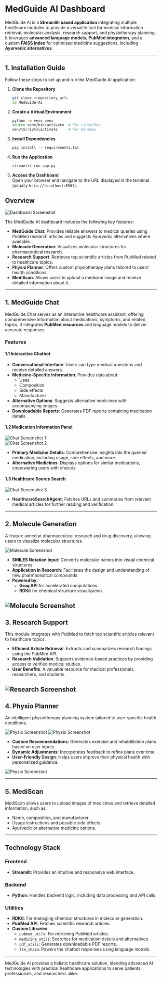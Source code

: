 # MedGuide AI Dashboard

MedGuide AI is a **Streamlit-based application** integrating multiple healthcare modules to provide a versatile tool for medical information retrieval, molecular analysis, research support, and physiotherapy planning. It leverages **advanced language models**, **PubMed integration**, and a custom **FAISS index** for optimized medicine suggestions, including **Ayurvedic alternatives**.

---

## **1. Installation Guide**

Follow these steps to set up and run the MedGuide AI application:

1. **Clone the Repository**  
   ```bash
   git clone <repository_url>
   cd MedGuide-AI
   ```

2. **Create a Virtual Environment**  
   ```bash
   python -m venv venv
   source venv/bin/activate  # For Linux/Mac
   venv\Scripts\activate     # For Windows
   ```

3. **Install Dependencies**  
   ```bash
   pip install -r requirements.txt
   ```

4. **Run the Application**  
   ```bash
   streamlit run app.py
   ```

5. **Access the Dashboard**  
   Open your browser and navigate to the URL displayed in the terminal (usually `http://localhost:8501`).


## **Overview**

![Dashboard Screenshot](img/ss/Dashboard.png)

The MedGuide AI dashboard includes the following key features:

- **MedGuide Chat**: Provides reliable answers to medical queries using PubMed research articles and suggests Ayurvedic alternatives where available.
- **Molecule Generation**: Visualizes molecular structures for pharmaceutical research.
- **Research Support**: Retrieves top scientific articles from PubMed related to healthcare topics.
- **Physio Planner**: Offers custom physiotherapy plans tailored to users' health conditions.
- **MediScan**: Allows users to upload a medicine image and receive detailed information about it.

---

## **1. MedGuide Chat**

MedGuide Chat serves as an interactive healthcare assistant, offering comprehensive information about medications, symptoms, and related topics. It integrates **PubMed resources** and language models to deliver accurate responses.

### **Features**

#### **1.1 Interactive Chatbot**

- **Conversational Interface**: Users can type medical questions and receive detailed answers.
- **Medicine-Specific Information**: Provides data about:
  - Uses
  - Composition
  - Side effects
  - Manufacturer
- **Alternative Options**: Suggests alternative medicines with accompanying images.
- **Downloadable Reports**: Generates PDF reports containing medication details.

#### **1.2 Medication Information Panel**

![Chat Screenshot 1](img/ss/medGuideChat1.png)  
![Chat Screenshot 2](img/ss/medGuideChat2.png)

- **Primary Medicine Details**: Comprehensive insights into the queried medication, including usage, side effects, and more.
- **Alternative Medicines**: Displays options for similar medications, empowering users with choices.

#### **1.3 Healthcare Source Search**

![Chat Screenshot 3](img/ss/medGuideChat3.png)

- **HealthcareSearchAgent**: Fetches URLs and summaries from relevant medical articles for further reading and verification.

---

## **2. Molecule Generation**

A feature aimed at pharmaceutical research and drug discovery, allowing users to visualize molecular structures.

![Molecule Screenshot](img/ss/molecule.png)

- **SMILES Notation Input**: Converts molecular names into visual chemical structures.
- **Application in Research**: Facilitates the design and understanding of new pharmaceutical compounds.
- **Powered by**: 
  - **Groq API** for accelerated computations.
  - **RDKit** for chemical structure visualization.

![Molecule Screenshot](img/ss/molecule2.png)
---

## **3. Research Support**

This module integrates with PubMed to fetch top scientific articles relevant to healthcare topics.

- **Efficient Article Retrieval**: Extracts and summarizes research findings using the PubMed API.
- **Research Validation**: Supports evidence-based practices by providing access to verified medical studies.
- **User Benefits**: A valuable resource for medical professionals, researchers, and students.


![Research Screenshot](img/ss/Research.png)
---

## **4. Physio Planner**

An intelligent physiotherapy planning system tailored to user-specific health conditions.

![Physio Screenshot](img/ss/Physio.png)
![Physio Screenshot](img/ss/Physio2.png)

- **Custom Recommendations**: Generates exercise and rehabilitation plans based on user inputs.
- **Dynamic Adjustments**: Incorporates feedback to refine plans over time.
- **User-Friendly Design**: Helps users improve their physical health with personalized guidance.

![Physio Screenshot](img/ss/Physio3.png)

---

## **5. MediScan**

MediScan allows users to upload images of medicines and retrieve detailed information, such as:

- Name, composition, and manufacturer.
- Usage instructions and possible side effects.
- Ayurvedic or alternative medicine options.

---

## **Technology Stack**

### **Frontend**
- **Streamlit**: Provides an intuitive and responsive web interface.

### **Backend**

- **Python**: Handles backend logic, including data processing and API calls.

### **Utilities**
- **RDKit**: For managing chemical structures in molecular generation.
- **PubMed API**: Fetches scientific research articles.
- **Custom Libraries**:
  - `pubmed_utils`: For retrieving PubMed articles.
  - `medicine_utils`: Searches for medication details and alternatives.
  - `pdf_utils`: Generates downloadable PDF reports.
  - `llm_chain`: Powers the chatbot responses using language models.

---

MedGuide AI provides a holistic healthcare solution, blending advanced AI technologies with practical healthcare applications to serve patients, professionals, and researchers alike.
